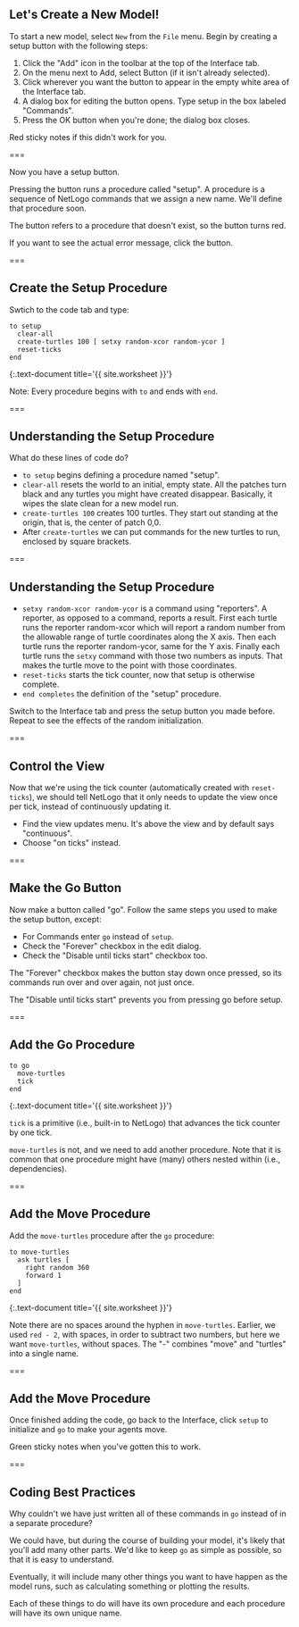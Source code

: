 ---
---

## Let's Create a New Model!

To start a new model, select `New` from the `File` menu. Begin by creating a setup button with the following steps:

1. Click the "Add" icon in the toolbar at the top of the Interface tab. 
1. On the menu next to Add, select Button (if it isn't already selected). 
1. Click wherever you want the button to appear in the empty white area of the Interface tab. 
1. A dialog box for editing the button opens. Type setup in the box labeled "Commands". 
1. Press the OK button when you're done; the dialog box closes.

Red sticky notes if this didn't work for you.

===

Now you have a setup button. 

Pressing the button runs a procedure called "setup". A procedure is a sequence of NetLogo commands that we assign a new name. We'll define that procedure soon. 

The button refers to a procedure that doesn't exist, so the button turns red. 

If you want to see the actual error message, click the button.

===

## Create the Setup Procedure

Swtich to the code tab and type:

~~~
to setup
  clear-all
  create-turtles 100 [ setxy random-xcor random-ycor ]
  reset-ticks
end
~~~
{:.text-document title='{{ site.worksheet }}'}

Note: Every procedure begins with `to` and ends with `end`.

===

## Understanding the Setup Procedure

What do these lines of code do?

- `to setup` begins defining a procedure named "setup". 
- `clear-all` resets the world to an initial, empty state. All the patches turn black and any turtles you might have created disappear. Basically, it wipes the slate clean for a new model run. 
- `create-turtles 100` creates 100 turtles. They start out standing at the origin, that is, the center of patch 0,0. 
- After `create-turtles` we can put commands for the new turtles to run, enclosed by square brackets. 

===

## Understanding the Setup Procedure

- `setxy random-xcor random-ycor` is a command using "reporters". A reporter, as opposed to a command, reports a result. First each turtle runs the reporter random-xcor which will report a random number from the allowable range of turtle coordinates along the X axis. Then each turtle runs the reporter random-ycor, same for the Y axis. Finally each turtle runs the `setxy` command with those two numbers as inputs. That makes the turtle move to the point with those coordinates. 
- `reset-ticks` starts the tick counter, now that setup is otherwise complete. 
- `end completes` the definition of the "setup" procedure. 

Switch to the Interface tab and press the setup button you made before. Repeat to see the effects of the random initialization.

===

## Control the View

Now that we're using the tick counter (automatically created with `reset-ticks`), we should tell NetLogo that it only needs to update the view once per tick, instead of continuously updating it. 

- Find the view updates menu. It's above the view and by default says "continuous". 
- Choose "on ticks" instead. 

===

## Make the Go Button

Now make a button called "go". Follow the same steps you used to make the setup button, except: 

- For Commands enter `go` instead of `setup`. 
- Check the "Forever" checkbox in the edit dialog. 
- Check the "Disable until ticks start" checkbox too. 

The "Forever" checkbox makes the button stay down once pressed, so its commands run over and over again, not just once. 

The "Disable until ticks start" prevents you from pressing go before setup. 

===

## Add the Go Procedure

~~~
to go
  move-turtles
  tick
end
~~~
{:.text-document title='{{ site.worksheet }}'}

`tick` is a primitive (i.e., built-in to NetLogo) that advances the tick counter by one tick. 

`move-turtles` is not, and we need to add another procedure. Note that it is common that one procedure might have (many) others nested within (i.e., dependencies).

===

## Add the Move Procedure

Add the `move-turtles` procedure after the `go` procedure: 

~~~
to move-turtles
  ask turtles [
    right random 360
    forward 1
  ]
end
~~~
{:.text-document title='{{ site.worksheet }}'}

Note there are no spaces around the hyphen in `move-turtles`. Earlier, we used `red - 2`, with spaces, in order to subtract two numbers, but here we want `move-turtles`, without spaces. The "-" combines "move" and "turtles" into a single name.

===

## Add the Move Procedure

Once finished adding the code, go back to the Interface, click `setup` to initialize and `go` to make your agents move.

Green sticky notes when you've gotten this to work.

===

## Coding Best Practices

Why couldn't we have just written all of these commands in `go` instead of in a separate procedure?

We could have, but during the course of building your model, it's likely that you'll add many other parts. We'd like to keep `go` as simple as possible, so that it is easy to understand. 

Eventually, it will include many other things you want to have happen as the model runs, such as calculating something or plotting the results. 

Each of these things to do will have its own procedure and each procedure will have its own unique name. 
